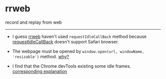 # rrweb

record and replay from web

---

- I guess [rrweb](https://github.com/rrweb-io/rrweb) haven't used `requestIdleCallBack` method because [requestIdleCallBack](https://caniuse.com/?search=requestIdleCallBack) doesn't support Safari browser.

- The webpage must be opened by `window.open(url, windowName, 'resizable')` method. [why?](https://stackoverflow.com/a/35801906)

- I find that the Chrome devTools existing some idle frames. [corresponding explanation](https://stackoverflow.com/a/38545947)